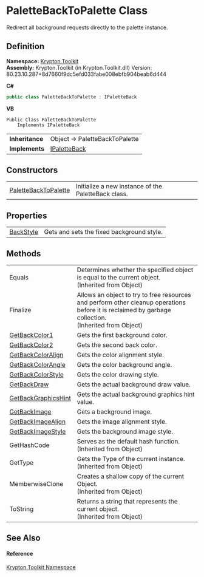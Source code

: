 # PaletteBackToPalette Class


Redirect all background requests directly to the palette instance.



## Definition
**Namespace:** <a href="79d2eac2-21f4-54ff-7552-b20c33c30600.md">Krypton.Toolkit</a>  
**Assembly:** Krypton.Toolkit (in Krypton.Toolkit.dll) Version: 80.23.10.287+8d7660f9dc5efd033fabe008ebfb904beab6d444

**C#**
``` C#
public class PaletteBackToPalette : IPaletteBack
```
**VB**
``` VB
Public Class PaletteBackToPalette
	Implements IPaletteBack
```

<table><tr><td><strong>Inheritance</strong></td><td>Object  →  PaletteBackToPalette</td></tr>
<tr><td><strong>Implements</strong></td><td><a href="36bc0bae-d9ca-1219-47ea-a9f0b3123d00.md">IPaletteBack</a></td></tr>
</table>



## Constructors
<table>
<tr>
<td><a href="160a98af-1249-e20f-574d-d7947ad874a6.md">PaletteBackToPalette</a></td>
<td>Initialize a new instance of the PaletteBack class.</td></tr>
</table>

## Properties
<table>
<tr>
<td><a href="d458a0ba-ce3c-db79-fd9e-481445cc988c.md">BackStyle</a></td>
<td>Gets and sets the fixed background style.</td></tr>
</table>

## Methods
<table>
<tr>
<td>Equals</td>
<td>Determines whether the specified object is equal to the current object.<br />(Inherited from Object)</td></tr>
<tr>
<td>Finalize</td>
<td>Allows an object to try to free resources and perform other cleanup operations before it is reclaimed by garbage collection.<br />(Inherited from Object)</td></tr>
<tr>
<td><a href="cb082b2a-a6d8-b819-bfd3-cbecdc65f5f8.md">GetBackColor1</a></td>
<td>Gets the first background color.</td></tr>
<tr>
<td><a href="13bd1207-23ed-b969-8269-7c460e7c5681.md">GetBackColor2</a></td>
<td>Gets the second back color.</td></tr>
<tr>
<td><a href="226dfca4-7e4d-a771-5642-8302499270cf.md">GetBackColorAlign</a></td>
<td>Gets the color alignment style.</td></tr>
<tr>
<td><a href="998cd846-885f-ef61-a910-1711338a6cee.md">GetBackColorAngle</a></td>
<td>Gets the color background angle.</td></tr>
<tr>
<td><a href="cd6ac629-cf94-389f-23e5-cd86c85c6df0.md">GetBackColorStyle</a></td>
<td>Gets the color drawing style.</td></tr>
<tr>
<td><a href="8fbef7f4-e455-9c35-f1b6-4998aecf00cc.md">GetBackDraw</a></td>
<td>Gets the actual background draw value.</td></tr>
<tr>
<td><a href="b5a349c1-6cfd-6dcb-9fc8-8fba055f853b.md">GetBackGraphicsHint</a></td>
<td>Gets the actual background graphics hint value.</td></tr>
<tr>
<td><a href="cf155478-2e54-73fd-37e9-b194f342c445.md">GetBackImage</a></td>
<td>Gets a background image.</td></tr>
<tr>
<td><a href="1f45fb21-ae72-83a1-22cd-550b06203ce5.md">GetBackImageAlign</a></td>
<td>Gets the image alignment style.</td></tr>
<tr>
<td><a href="044b3da0-6bd0-316e-ae2c-af2496b78ee3.md">GetBackImageStyle</a></td>
<td>Gets the background image style.</td></tr>
<tr>
<td>GetHashCode</td>
<td>Serves as the default hash function.<br />(Inherited from Object)</td></tr>
<tr>
<td>GetType</td>
<td>Gets the Type of the current instance.<br />(Inherited from Object)</td></tr>
<tr>
<td>MemberwiseClone</td>
<td>Creates a shallow copy of the current Object.<br />(Inherited from Object)</td></tr>
<tr>
<td>ToString</td>
<td>Returns a string that represents the current object.<br />(Inherited from Object)</td></tr>
</table>

## See Also


#### Reference
<a href="79d2eac2-21f4-54ff-7552-b20c33c30600.md">Krypton.Toolkit Namespace</a>  
